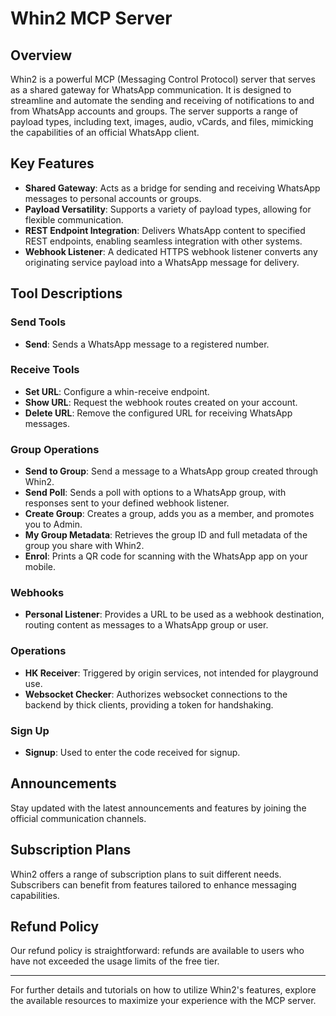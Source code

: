# Whin2 MCP Server

## Overview

Whin2 is a powerful MCP (Messaging Control Protocol) server that serves as a shared gateway for WhatsApp communication. It is designed to streamline and automate the sending and receiving of notifications to and from WhatsApp accounts and groups. The server supports a range of payload types, including text, images, audio, vCards, and files, mimicking the capabilities of an official WhatsApp client.

## Key Features

- **Shared Gateway**: Acts as a bridge for sending and receiving WhatsApp messages to personal accounts or groups.
- **Payload Versatility**: Supports a variety of payload types, allowing for flexible communication.
- **REST Endpoint Integration**: Delivers WhatsApp content to specified REST endpoints, enabling seamless integration with other systems.
- **Webhook Listener**: A dedicated HTTPS webhook listener converts any originating service payload into a WhatsApp message for delivery.

## Tool Descriptions

### Send Tools
- **Send**: Sends a WhatsApp message to a registered number.

### Receive Tools
- **Set URL**: Configure a whin-receive endpoint.
- **Show URL**: Request the webhook routes created on your account.
- **Delete URL**: Remove the configured URL for receiving WhatsApp messages.

### Group Operations
- **Send to Group**: Send a message to a WhatsApp group created through Whin2.
- **Send Poll**: Sends a poll with options to a WhatsApp group, with responses sent to your defined webhook listener.
- **Create Group**: Creates a group, adds you as a member, and promotes you to Admin.
- **My Group Metadata**: Retrieves the group ID and full metadata of the group you share with Whin2.
- **Enrol**: Prints a QR code for scanning with the WhatsApp app on your mobile.

### Webhooks
- **Personal Listener**: Provides a URL to be used as a webhook destination, routing content as messages to a WhatsApp group or user.

### Operations
- **HK Receiver**: Triggered by origin services, not intended for playground use.
- **Websocket Checker**: Authorizes websocket connections to the backend by thick clients, providing a token for handshaking.

### Sign Up
- **Signup**: Used to enter the code received for signup.

## Announcements

Stay updated with the latest announcements and features by joining the official communication channels.

## Subscription Plans

Whin2 offers a range of subscription plans to suit different needs. Subscribers can benefit from features tailored to enhance messaging capabilities.

## Refund Policy

Our refund policy is straightforward: refunds are available to users who have not exceeded the usage limits of the free tier.

---

For further details and tutorials on how to utilize Whin2's features, explore the available resources to maximize your experience with the MCP server.
